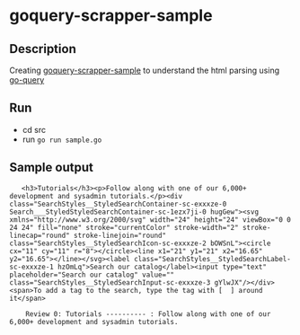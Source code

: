 # goquery-scrapper-sample



## Description

Creating [goquery-scrapper-sample](https://github.com/yuvan11/goquery-scrapper-sample.git) to understand the html parsing using [go-query](https://github.com/PuerkitoBio/goquery)

## Run

- cd src
- run `go run sample.go`

## Sample output

       <h3>Tutorials</h3><p>Follow along with one of our 6,000+ development and sysadmin tutorials.</p><div class="SearchStyles__StyledSearchContainer-sc-exxxze-0 Search___StyledStyledSearchContainer-sc-1ezx7ji-0 hugGew"><svg xmlns="http://www.w3.org/2000/svg" width="24" height="24" viewBox="0 0 24 24" fill="none" stroke="currentColor" stroke-width="2" stroke-linecap="round" stroke-linejoin="round" class="SearchStyles__StyledSearchIcon-sc-exxxze-2 bOWSnL"><circle cx="11" cy="11" r="8"></circle><line x1="21" y1="21" x2="16.65" y2="16.65"></line></svg><label class="SearchStyles__StyledSearchLabel-sc-exxxze-1 hzOmLq">Search our catalog</label><input type="text" placeholder="Search our catalog" value="" class="SearchStyles__StyledSearchInput-sc-exxxze-3 gYlwJX"/></div><span>To add a tag to the search, type the tag with [  ] around it</span>                                                                                               
       
        Review 0: Tutorials ---------- : Follow along with one of our 6,000+ development and sysadmin tutorials.
